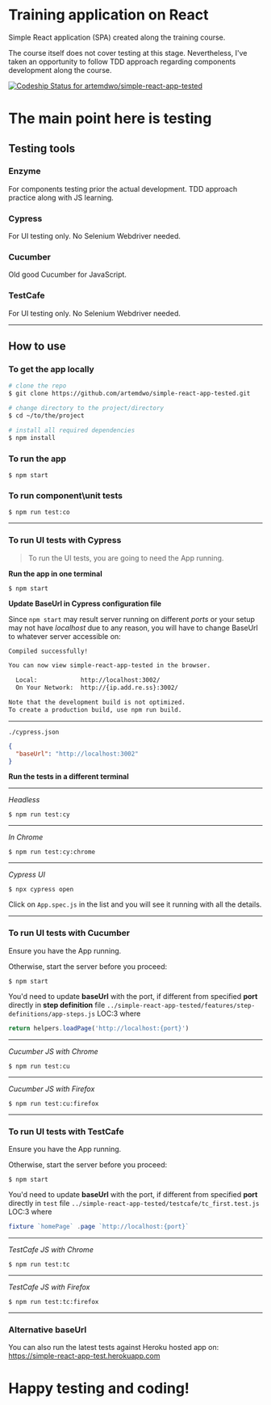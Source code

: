 # Training application on React

Simple React application (SPA) created along the training course.

The course itself does not cover testing at this stage. Nevertheless, I've taken an opportunity to follow TDD approach regarding components development along the course.

[ ![Codeship Status for artemdwo/simple-react-app-tested](https://app.codeship.com/projects/b4a7a5a0-8dd2-0136-303c-32a6f37ce274/status?branch=master)](https://app.codeship.com/projects/303743)

# The main point here is testing
## Testing tools

### Enzyme
For components testing prior the actual development. TDD approach practice along with JS learning.

### Cypress
For UI testing only. No Selenium Webdriver needed.

### Cucumber
Old good Cucumber for JavaScript.

### TestCafe
For UI testing only. No Selenium Webdriver needed.

---
## How to use
### To get the app locally
```bash
# clone the repo
$ git clone https://github.com/artemdwo/simple-react-app-tested.git

# change directory to the project/directory
$ cd ~/to/the/project

# install all required dependencies
$ npm install
```

### To run the app
```
$ npm start
```

### To run component\unit tests
```
$ npm run test:co
```
---
### To run UI tests with Cypress
> To run the UI tests, you are going to need the App running. 

**Run the app in one terminal**
```
$ npm start
```

**Update BaseUrl in Cypress configuration file**

Since `npm start` may result server running on different _ports_ or your setup may not have _localhost_ due to any reason, you will have to change BaseUrl to whatever server accessible on:
```bash
Compiled successfully!

You can now view simple-react-app-tested in the browser.

  Local:            http://localhost:3002/
  On Your Network:  http://{ip.add.re.ss}:3002/

Note that the development build is not optimized.
To create a production build, use npm run build.
```

---
`./cypress.json`
```json
{
  "baseUrl": "http://localhost:3002"
}
```

**Run the tests in a different terminal**

---
*Headless*
```
$ npm run test:cy
```
---
*In Chrome*
```
$ npm run test:cy:chrome
```
---
*Cypress UI*
```
$ npx cypress open
```
Click on `App.spec.js` in the list and you will see it running with all the details.

---
### To run UI tests with Cucumber
Ensure you have the App running.

Otherwise, start the server before you proceed: 
```
$ npm start
``` 

You'd need to update __baseUrl__ with the port, if different from specified __port__ directly in __step definition__ file `../simple-react-app-tested/features/step-definitions/app-steps.js` LOC:3 where
```javascript
return helpers.loadPage('http://localhost:{port}')
```
---
*Cucumber JS with Chrome*
```
$ npm run test:cu
```
---
*Cucumber JS with Firefox*
```
$ npm run test:cu:firefox
```
---
### To run UI tests with TestCafe
Ensure you have the App running.

Otherwise, start the server before you proceed: 
```
$ npm start
``` 

You'd need to update __baseUrl__ with the port, if different from specified __port__ directly in `test` file `../simple-react-app-tested/testcafe/tc_first.test.js` LOC:3 where
```javascript
fixture `homePage` .page `http://localhost:{port}`
```
---
*TestCafe JS with Chrome*
```
$ npm run test:tc
```
---
*TestCafe JS with Firefox*
```
$ npm run test:tc:firefox
```

---
### Alternative baseUrl

You can also run the latest tests against Heroku hosted app on: https://simple-react-app-test.herokuapp.com

# Happy testing and coding!
